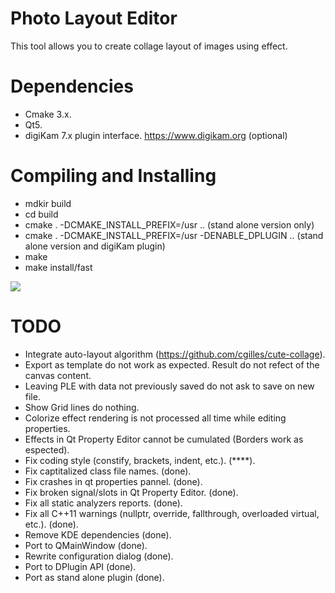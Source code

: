 # Photo Layout Editor

This tool allows you to create collage layout of images using effect.

# Dependencies

- Cmake 3.x.
- Qt5.
- digiKam 7.x plugin interface. <https://www.digikam.org> (optional)

# Compiling and Installing

- mdkir build
- cd build
- cmake . -DCMAKE_INSTALL_PREFIX=/usr ..                            (stand alone version only)
- cmake . -DCMAKE_INSTALL_PREFIX=/usr -DENABLE_DPLUGIN ..           (stand alone version and digiKam plugin)
- make
- make install/fast

![](https://i.imgur.com/79xs2Ef.png)

# TODO

- Integrate auto-layout algorithm (https://github.com/cgilles/cute-collage).
- Export as template do not work as expected. Result do not refect of the canvas content.
- Leaving PLE with data not previously saved do not ask to save on new file.
- Show Grid lines do nothing.
- Colorize effect rendering is not processed all time while editing properties.
- Effects in Qt Property Editor cannot be cumulated (Borders work as espected).
- Fix coding style (constify, brackets, indent, etc.).                                      (****).
- Fix captitalized class file names.                                                        (done).
- Fix crashes in qt properties pannel.                                                      (done).
- Fix broken signal/slots in Qt Property Editor.                                            (done).
- Fix all static analyzers reports.                                                         (done).
- Fix all C++11 warnings (nullptr, override, fallthrough, overloaded virtual, etc.).        (done).
- Remove KDE dependencies                                                                   (done).
- Port to QMainWindow                                                                       (done).
- Rewrite configuration dialog                                                              (done).
- Port to DPlugin API                                                                       (done).
- Port as stand alone plugin                                                                (done).
